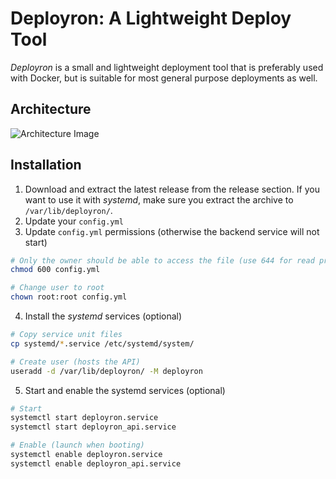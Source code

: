 # Deployron: A Lightweight Deploy Tool
_Deployron_ is a small and lightweight deployment tool that is preferably used with Docker, but is suitable for most general purpose deployments as well.

## Architecture
![Architecture Image](http://i.imgur.com/zCq1YLQ.png)

## Installation
1. Download and extract the latest release from the release section. If you want to use it with _systemd_, make sure you extract the archive to `/var/lib/deployron/`.
2. Update your `config.yml`
3. Update `config.yml` permissions (otherwise the backend service will not start)
  ```bash
  # Only the owner should be able to access the file (use 644 for read privileges by others)
  chmod 600 config.yml

  # Change user to root
  chown root:root config.yml
  ```
4. Install the _systemd_ services (optional)
  ```bash
  # Copy service unit files
  cp systemd/*.service /etc/systemd/system/

  # Create user (hosts the API)
  useradd -d /var/lib/deployron/ -M deployron
  ```

5. Start and enable the systemd services (optional)
  ```bash
  # Start
  systemctl start deployron.service
  systemctl start deployron_api.service

  # Enable (launch when booting)
  systemctl enable deployron.service
  systemctl enable deployron_api.service
  ```
